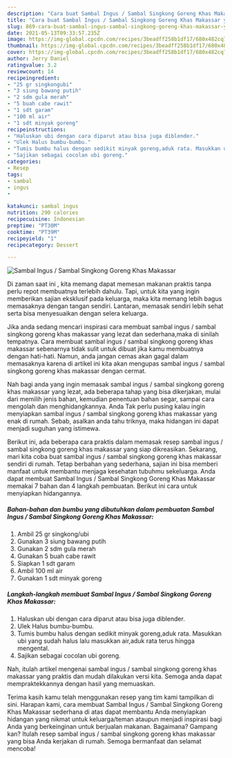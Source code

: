```yaml
---
description: "Cara buat Sambal Ingus / Sambal Singkong Goreng Khas Makassar yang lezat Untuk Jualan"
title: "Cara buat Sambal Ingus / Sambal Singkong Goreng Khas Makassar yang lezat Untuk Jualan"
slug: 869-cara-buat-sambal-ingus-sambal-singkong-goreng-khas-makassar-yang-lezat-untuk-jualan
date: 2021-05-13T09:33:57.235Z
image: https://img-global.cpcdn.com/recipes/3beadff258b1df17/680x482cq70/sambal-ingus-sambal-singkong-goreng-khas-makassar-foto-resep-utama.jpg
thumbnail: https://img-global.cpcdn.com/recipes/3beadff258b1df17/680x482cq70/sambal-ingus-sambal-singkong-goreng-khas-makassar-foto-resep-utama.jpg
cover: https://img-global.cpcdn.com/recipes/3beadff258b1df17/680x482cq70/sambal-ingus-sambal-singkong-goreng-khas-makassar-foto-resep-utama.jpg
author: Jerry Daniel
ratingvalue: 3.2
reviewcount: 14
recipeingredient:
- "25 gr singkongubi"
- "3 siung bawang putih"
- "2 sdm gula merah"
- "5 buah cabe rawit"
- "1 sdt garam"
- "100 ml air"
- "1 sdt minyak goreng"
recipeinstructions:
- "Haluskan ubi dengan cara diparut atau bisa juga diblender."
- "Ulek Halus bumbu-bumbu."
- "Tumis bumbu halus dengan sedikit minyak goreng,aduk rata. Masukkan ubi yang sudah halus lalu masukkan air,aduk rata terus hingga mengental."
- "Sajikan sebagai cocolan ubi goreng."
categories:
- Resep
tags:
- sambal
- ingus
- 

katakunci: sambal ingus  
nutrition: 290 calories
recipecuisine: Indonesian
preptime: "PT30M"
cooktime: "PT39M"
recipeyield: "1"
recipecategory: Dessert

---
```



![Sambal Ingus / Sambal Singkong Goreng Khas Makassar](https://img-global.cpcdn.com/recipes/3beadff258b1df17/680x482cq70/sambal-ingus-sambal-singkong-goreng-khas-makassar-foto-resep-utama.jpg)

Di zaman  saat ini , kita memang dapat memesan makanan praktis tanpa perlu repot membuatnya terlebih dahulu. Tapi, untuk kita yang ingin memberikan sajian eksklusif pada keluarga, maka kita memang lebih bagus memasaknya dengan tangan sendiri. Lantaran, memasak sendiri lebih sehat serta bisa menyesuaikan dengan selera keluarga.

Jika anda sedang mencari inspirasi cara membuat sambal ingus / sambal singkong goreng khas makassar yang lezat dan sederhana,maka di sinilah tempatnya. Cara membuat sambal ingus / sambal singkong goreng khas makassar  sebenarnya tidak sulit untuk dibuat jika kamu membuatnya dengan hati-hati. Namun, anda jangan cemas akan gagal dalam memasaknya 
karena di artikel ini kita akan mengupas sambal ingus / sambal singkong goreng khas makassar dengan cermat.  



Nah bagi anda yang ingin memasak sambal ingus / sambal singkong goreng khas makassar yang lezat, ada beberapa tahap yang bisa dikerjakan, mulai dari memilih jenis bahan, kemudian penentuan bahan segar, sampai cara mengolah dan menghidangkannya. Anda Tak perlu pusing kalau ingin menyiapkan sambal ingus / sambal singkong goreng khas makassar yang enak di rumah. Sebab, asalkan anda  tahu triknya, maka hidangan ini dapat menjadi suguhan yang istimewa.

Berikut ini, ada beberapa cara praktis  dalam memasak resep sambal ingus / sambal singkong goreng khas makassar yang siap dikreasikan. Sekarang, mari kita coba buat sambal ingus / sambal singkong goreng khas makassar sendiri di rumah. Tetap berbahan yang sederhana, sajian ini bisa memberi manfaat untuk membantu menjaga kesehatan tubuhmu sekeluarga. Anda dapat membuat Sambal Ingus / Sambal Singkong Goreng Khas Makassar memakai 7 bahan dan 4 langkah pembuatan. Berikut ini cara untuk menyiapkan hidangannya.

<!--inarticleads1-->

##### Bahan-bahan dan bumbu yang dibutuhkan dalam pembuatan Sambal Ingus / Sambal Singkong Goreng Khas Makassar:

1. Ambil 25 gr singkong/ubi
1. Gunakan 3 siung bawang putih
1. Gunakan 2 sdm gula merah
1. Gunakan 5 buah cabe rawit
1. Siapkan 1 sdt garam
1. Ambil 100 ml air
1. Gunakan 1 sdt minyak goreng




<!--inarticleads2-->

##### Langkah-langkah membuat Sambal Ingus / Sambal Singkong Goreng Khas Makassar:

1. Haluskan ubi dengan cara diparut atau bisa juga diblender.
1. Ulek Halus bumbu-bumbu.
1. Tumis bumbu halus dengan sedikit minyak goreng,aduk rata. Masukkan ubi yang sudah halus lalu masukkan air,aduk rata terus hingga mengental.
1. Sajikan sebagai cocolan ubi goreng.




Nah, itulah artikel mengenai  sambal ingus / sambal singkong goreng khas makassar  yang praktis dan mudah dilakukan versi kita. Semoga anda dapat mempraktekkannya dengan hasil yang memuaskan. 

Terima kasih kamu telah menggunakan resep yang tim kami tampilkan di sini. Harapan kami, cara membuat  Sambal Ingus / Sambal Singkong Goreng Khas Makassar sederhana di atas dapat membantu Anda menyiapkan hidangan yang nikmat untuk keluarga/teman ataupun menjadi inspirasi bagi Anda yang berkeinginan untuk berjualan makanan. Bagaimana? Gampang kan? Itulah resep sambal ingus / sambal singkong goreng khas makassar yang bisa Anda kerjakan di rumah. Semoga bermanfaat dan selamat mencoba!

